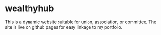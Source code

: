 # wealthyhub
This is a dynamic website suitable for union, association, or committee. The site is live on github pages for easy linkage to my portfolio.
